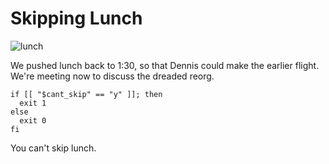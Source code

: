 # Skipping Lunch

![lunch](https://static0.gamerantimages.com/wordpress/wp-content/uploads/2021/07/I-Think-You-Should-Leave-hot-dog-1.jpg)

We pushed lunch back to 1:30, so that Dennis could make the earlier flight.
We're meeting now to discuss the dreaded reorg.

[prompt]:# (cant_skip "Can you skip lunch?" [y n] n)

```verify
if [[ "$cant_skip" == "y" ]]; then
  exit 1
else
  exit 0
fi
```

You can't skip lunch.

